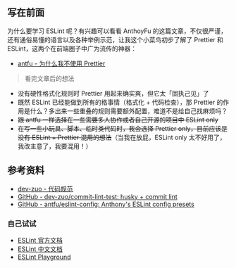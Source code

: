 ## 写在前面

为什么要学习 ESLint 呢？有兴趣可以看看 AnthoyFu 的这篇文章，不仅很严谨，还有通俗易懂的语言以及各种举例示范，让我这个小菜鸟初步了解了 Prettier 和 ESLint，这两个在前端圈子中广为流传的神器：

- [antfu - 为什么我不使用 Prettier](https://antfu.me/posts/why-not-prettier-zh)

> 看完文章后的想法

- 没有硬性格式化规则时 Prettier 用起来确实爽，但它太「固执己见」了
- 既然 ESLint 已经能做到所有的格事情（格式化 + 代码检查），那 Prettier 的作用是什么？多出来一些重叠的规则需要额外配置，难道不是给自己找麻烦吗？
- ~~跟 antfu 一样选择在一些需要多人协作或者自己开源的项目中 ESLint only~~
- ~~在写一些小玩具、脚本、临时类代码时，我会选择 Prettier only，目前应该是没有 ESLint + Prettier 混用的想法~~（当我在放屁，ESLint only 太不好用了，我改主意了，我要混用！）

## 参考资料

- [dev-zuo - 代码规范](http://f.zuo11.com/2-fe-engineering/code-lint/#_1-eslint-prettier)
- [GitHub - dev-zuo/commit-lint-test: husky + commit lint](https://github.com/dev-zuo/commit-lint-test)
- [GitHub - antfu/eslint-config: Anthony's ESLint config presets](https://github.com/antfu/eslint-config)

### 自己试试

- [ESLint 官方文档](https://eslint.org/)
- [ESLint 中文文档](https://zh-hans.eslint.org/)
- [ESLint Playground](https://zh-hans.eslint.org/play)

